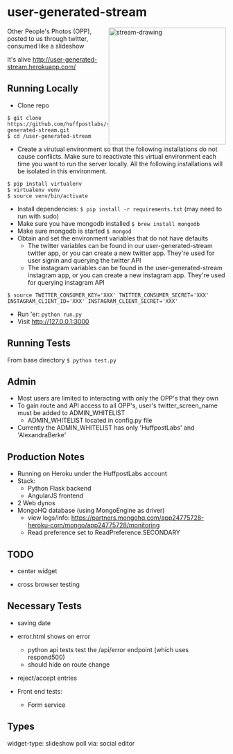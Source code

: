 user-generated-stream
=====================
<img width='270px' src="http://pool.hesperian.org/w/images/thumb/d/d5/EHB_Ch11_Page_214-2.png/550px-EHB_Ch11_Page_214-2.png"
 alt="stream-drawing" align="right" />

Other People's Photos (OPP), posted to us through twitter, consumed like a slideshow

It's alive <http://user-generated-stream.herokuapp.com/>

Running Locally
---

* Clone repo 

```
$ git clone https://github.com/huffpostlabs/user-generated-stream.git
$ cd /user-generated-stream
```

* Create a virutual environment so that the following installations do not cause conflicts.  Make sure to reactivate this virtual environment each time you want to run the server locally.  All the following installations will be isolated in this environment.

```
$ pip install virtualenv
$ virtualenv venv
$ source venv/bin/activate
```

* Install dependencies: ```$ pip install -r requirements.txt``` (may need to run with sudo)
* Make sure you have mongodb installed ```$ brew install mongodb```
* Make sure mongodb is started ```$ mongod```
* Obtain and set the environment variables that do not have defaults
	- The twitter variables can be found in our user-generated-stream twitter app, or you can create a new twitter app.  They're used for user signin and querying the twitter API
	- The instagram variables can be found in the user-generated-stream instagram app, or you can create a new instagram app.  They're used for querying instagram API

```
$ source TWITTER_CONSUMER_KEY='XXX' TWITTER_CONSUMER_SECRET='XXX' INSTAGRAM_CLIENT_ID='XXX' INSTAGRAM_CLIENT_SECRET='XXX'
```

* Run 'er: ```python run.py```
* Visit <http://127.0.0.1:3000>

Running Tests
---

From base directory ```$ python test.py ```


Admin
---
- Most users are limited to interacting with only the OPP's that they own
- To gain route and API access to all OPP's, user's twitter_screen_name must be added to ADMIN_WHITELIST
	- ADMIN_WHITELIST located in config.py file
- Currently the ADMIN_WHITELIST has only 'HuffpostLabs' and 'AlexandraBerke'


Production Notes
---
- Running on Heroku under the HuffpostLabs account
- Stack:
	- Python Flask backend
	- AngularJS frontend
- 2 Web dynos
- MongoHQ database (using MongoEngine as driver)
	- view logs/info: <https://partners.mongohq.com/app24775728-heroku-com/mongo/app24775728/monitoring>
	- Read preference set to ReadPreference.SECONDARY


TODO
---

- center widget

- cross browser testing


Necessary Tests
---
- saving date

- error.html shows on error
	- python api tests test the /api/error endpoint (which uses respond500)
	- should hide on route change

- reject/accept entries

- Front end tests:
	- Form service


Types
---

widget-type:
	slideshow
	poll
via:
	social
	editor













